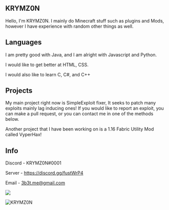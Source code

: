 ## KRYMZ0N
Hello, I'm KRYMZ0N. I mainly do Minecraft stuff such as plugins and Mods, however I have experience with random other things as well.
## Languages
I am pretty good with Java, and I am alright with Javascript and Python. 

I would like to get better at HTML, CSS.

I would also like to learn C, C#, and C++

## Projects
My main project right now is SimpleExploit fixer, It seeks to patch many exploits mainly lag inducing ones! If you would like to report an exploit, you can make a pull request, or you can contact me in one of the methods below. 

Another project that I have been working on is a 1.16 Fabric Utility Mod called VyperHax!

## Info
Discord - KRYMZ0N#0001

Server - https://discord.gg/fustWrP4

Email - 3b3t.me@gmail.com

<p><img align="center" s<p align="center"><img align="center" src="https://github-readme-stats.vercel.app/api?username=KRYMZ0N&theme=jolly&show_icons=true)"></p>
<p> <img src="https://komarev.com/ghpvc/?username=KRYMZ0N" alt="KRYMZ0N" /> </p>

